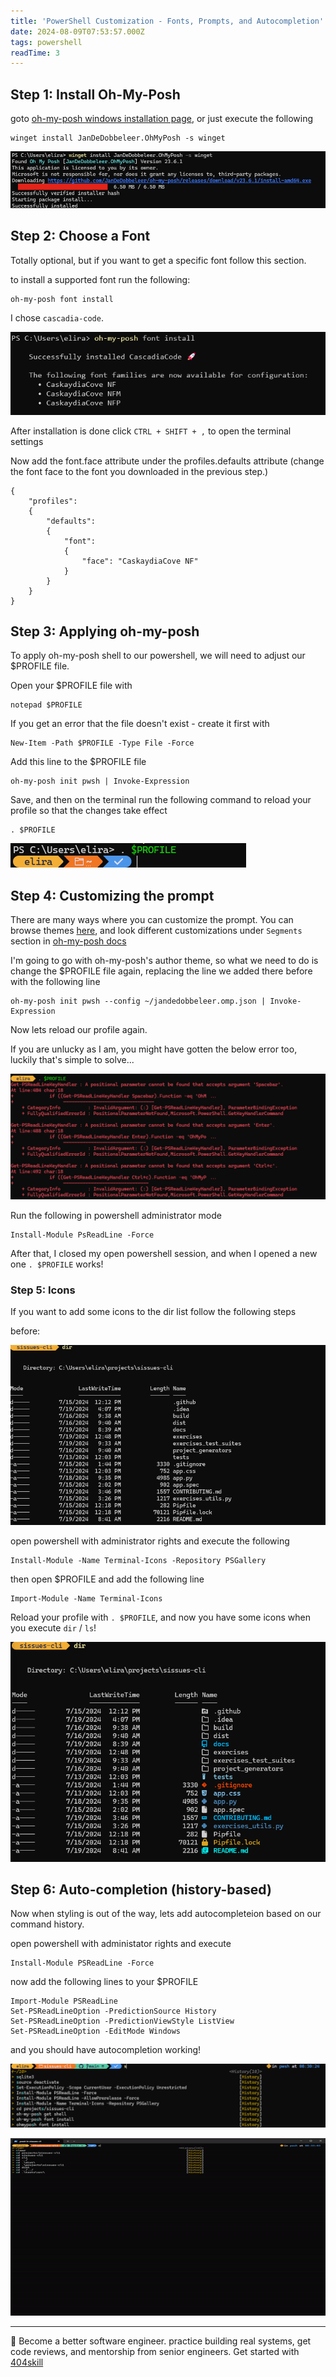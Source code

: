 ```yaml
---
title: 'PowerShell Customization - Fonts, Prompts, and Autocompletion'
date: 2024-08-09T07:53:57.000Z
tags: powershell
readTime: 3
---
```


## Step 1: Install Oh-My-Posh

goto [oh-my-posh windows installation page](https://ohmyposh.dev/docs/installation/windows), or just execute the following

```
winget install JanDeDobbeleer.OhMyPosh -s winget
```

![installing oh-my-posh succeeded](../windows-terminal-prompt-images/image.png)


## Step 2: Choose a Font
Totally optional, but if you want to get a specific font follow this section.

to install a supported font run the following:

```
oh-my-posh font install
```

I chose `cascadia-code`.

![font installation succeeded](../windows-terminal-prompt-images/image-1.png)

After installation is done click `CTRL + SHIFT + ,` to open the terminal settings

Now add the font.face attribute under the profiles.defaults attribute
(change the font face to the font you downloaded in the previous step.)
```
{
    "profiles":
    {
        "defaults":
        {
            "font":
            {
                "face": "CaskaydiaCove NF"
            }
        }
    }
}
```

## Step 3: Applying oh-my-posh
To apply oh-my-posh shell to our powershell, we will need to adjust our $PROFILE file.

Open your $PROFILE file with 

```
notepad $PROFILE
```

If you get an error that the file doesn't exist - create it first with

```
New-Item -Path $PROFILE -Type File -Force
```

Add this line to the $PROFILE file

```
oh-my-posh init pwsh | Invoke-Expression
```

Save, and then on the terminal run the following command to reload your profile so that the changes take effect

```
. $PROFILE
```

![alt text](../windows-terminal-prompt-images/image-2.png)

## Step 4: Customizing the prompt

There are many ways where you can customize the prompt.
You can browse themes [here](https://ohmyposh.dev/docs/themes#jandedobbeleer), and look different customizations under `Segments` section in [oh-my-posh docs](https://ohmyposh.dev/docs)

I'm going to go with oh-my-posh's author theme, so what we need to do is change the $PROFILE file again, replacing the line we added there before with the following line

```
oh-my-posh init pwsh --config ~/jandedobbeleer.omp.json | Invoke-Expression
```

Now lets reload our profile again.

If you are unlucky as I am, you might have gotten the below error too, luckily that's simple to solve...

![alt text](../windows-terminal-prompt-images/image-3.png)

Run the following in powershell administrator mode

```
Install-Module PsReadLine -Force
```

After that, I closed my open powershell session, and when I opened a new one `. $PROFILE` works!

### Step 5: Icons

If you want to add some icons to the dir list follow the following steps

before:

![alt text](../windows-terminal-prompt-images/image-4.png)

open powershell with administrator rights and execute the following

```
Install-Module -Name Terminal-Icons -Repository PSGallery
```

then open $PROFILE and add the following line

```
Import-Module -Name Terminal-Icons
```

Reload your profile with `. $PROFILE`, and now you have some icons when you execute `dir` / `ls`!

![alt text](../windows-terminal-prompt-images/image-5.png)

## Step 6: Auto-completion (history-based)

Now when styling is out of the way, lets add autocompleteion based on our command history.

open powershell with administator rights and execute

```
Install-Module PSReadLine -Force
```

now add the following lines to your $PROFILE

```
Import-Module PSReadLine
Set-PSReadLineOption -PredictionSource History
Set-PSReadLineOption -PredictionViewStyle ListView
Set-PSReadLineOption -EditMode Windows
```

and you should have autocompletion working!

![alt text](../windows-terminal-prompt-images/image-6.png)

![](../windows-terminal-prompt-images/powershell-autocomplete.gif)



<!-- PROMO BLOCK -->
---

🚨 Become a better software engineer. practice building real systems, get code reviews, and mentorship from senior engineers.
Get started with [404skill](https://404skill.github.io/#/)
<!-- END PROMO BLOCK -->


